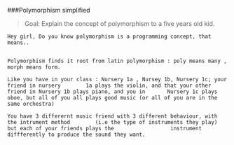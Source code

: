###Polymorphism simplified

>Goal: Explain the concept of polymorphism to a five years old kid.

	Hey girl, Do you know polymorphism is a programming concept, that means..
	
	
	Polymorphism finds it root from latin polymorphism : poly means many , morph means form.
	
	Like you have in your class : Nursery 1a , Nursey 1b, Nursery 1c; your friend in nursery 		1a plays the violin, and that your other friend in Nursery 1b plays piano, and you in 		Nursery 1c plays oboe, but all of you all plays good music (or all of you are in the 	same orchestra)
	
	You have 3 differernt music friend with 3 different behaviour, with the intrument method 		(i.e the type of instruments they play) but each of your friends plays the 		    		instrument diffferently to produce the sound they want.

